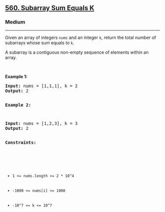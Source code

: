 <h2><a href="https://leetcode.com/problems/subarray-sum-equals-k/description/">560. Subarray Sum Equals K</a></h2><h3>Medium</h3><hr><div><p>Given an array of integers <code>nums</code> and an integer <code>k</code>, return the total number of subarrays whose sum equals to <code>k</code>.

A subarray is a contiguous non-empty sequence of elements within an array.
<p>&nbsp;</p>
<p><strong>Example 1:</strong></p>
<pre><strong>Input:</strong> nums = [1,1,1], k = 2
<strong>Output:</strong> 2

<p><strong>Example 2:</strong></p>
<pre><strong>Input:</strong> nums = [1,2,3], k = 3
<strong>Output:</strong> 2

<p><strong>Constraints:</strong></p>

<ul>
	<li><code>1 <= nums.length <= 2 * 10^4</code></li>
	<li><code>-1000 <= nums[i] <= 1000</code></li>
    <li><code>-10^7 <= k <= 10^7</code></li>
</ul>
</div>
